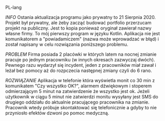 PL-lang

*INFO*
Ostania aktualizacja programu jako prywatny to 21 Sierpnia 2020. Projekt był prywatny, ale żeby zacząć budować portfolio przerzucam projekt na publiczny. Jest to kopia ponieważ oryginał zawierał nazwy własne firmy. To mój pierwszy program w języku Kotlin. Aplikacja nie jest komunikatorem a "powiadamiczem" (nazwa może wprowadzać w błąd) i został napisany w celu rozwiązania poniższego problemu.

*PROBLEM*
Firma posiada 2 placówki w których latem na nocnej zmianie pracuje po jednym pracowniku (w innych okresach zazwyczaj dwóch). Pewnego razu wydarzył się incydent, jeden z pracowników miał zawał i leżał bez pomocy aż do rozpczecia następnej zmiany czyli do 6 rano.

*ROZWIĄZANIE*
Aplikacja w telefonie która wyświetla monit co 30 min z komunikatem "Czy wszystko OK?", alarmem dźwiękowym i stoperem odmierzającym 5 minut na zatwierdzenie że wszystko jest ok. Jeżeli użytkownik w ciągu 5 minut nie zatwierdzi monitu wysyłany jest SMS do drugiego oddziału do aktualnie pracującego pracownika na zmianie. Pracownik wtedy próbuje skontaktować się telefonicznie a gdyby to nie przyniosło efektów dzwoni po pomoc medyczną.
